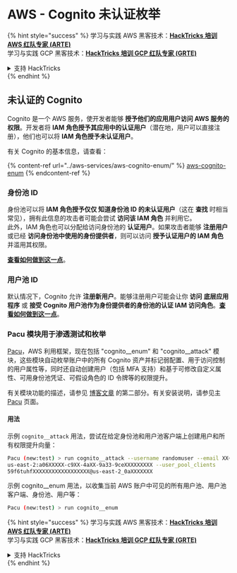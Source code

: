 # AWS - Cognito 未认证枚举

{% hint style="success" %}
学习与实践 AWS 黑客技术：<img src="../../../.gitbook/assets/image (1).png" alt="" data-size="line">[**HackTricks 培训 AWS 红队专家 (ARTE)**](https://training.hacktricks.xyz/courses/arte)<img src="../../../.gitbook/assets/image (1).png" alt="" data-size="line">\
学习与实践 GCP 黑客技术：<img src="../../../.gitbook/assets/image (2).png" alt="" data-size="line">[**HackTricks 培训 GCP 红队专家 (GRTE)**<img src="../../../.gitbook/assets/image (2).png" alt="" data-size="line">](https://training.hacktricks.xyz/courses/grte)

<details>

<summary>支持 HackTricks</summary>

* 查看 [**订阅计划**](https://github.com/sponsors/carlospolop)!
* **加入** 💬 [**Discord 群组**](https://discord.gg/hRep4RUj7f) 或 [**Telegram 群组**](https://t.me/peass) 或 **关注** 我们的 **Twitter** 🐦 [**@hacktricks\_live**](https://twitter.com/hacktricks\_live)**.**
* **通过向** [**HackTricks**](https://github.com/carlospolop/hacktricks) 和 [**HackTricks Cloud**](https://github.com/carlospolop/hacktricks-cloud) GitHub 仓库提交 PR 分享黑客技巧。

</details>
{% endhint %}

## 未认证的 Cognito

Cognito 是一个 AWS 服务，使开发者能够 **授予他们的应用用户访问 AWS 服务的权限**。开发者将 **IAM 角色授予其应用中的认证用户**（潜在地，用户可以直接注册），他们也可以将 **IAM 角色授予未认证用户**。

有关 Cognito 的基本信息，请查看：

{% content-ref url="../aws-services/aws-cognito-enum/" %}
[aws-cognito-enum](../aws-services/aws-cognito-enum/)
{% endcontent-ref %}

### 身份池 ID

身份池可以将 **IAM 角色授予仅仅 **知道身份池 ID** 的未认证用户**（这在 **查找** 时相当常见），拥有此信息的攻击者可能会尝试 **访问该 IAM 角色** 并利用它。\
此外，IAM 角色也可以分配给访问身份池的 **认证用户**。如果攻击者能够 **注册用户** 或已经 **访问身份池中使用的身份提供者**，则可以访问 **授予认证用户的 IAM 角色** 并滥用其权限。

[**查看如何做到这一点**](../aws-services/aws-cognito-enum/cognito-identity-pools.md)。

### 用户池 ID

默认情况下，Cognito 允许 **注册新用户**。能够注册用户可能会让你 **访问** **底层应用程序** 或 **接受 Cognito 用户池作为身份提供者的身份池的认证 IAM 访问角色**。[**查看如何做到这一点**](../aws-services/aws-cognito-enum/cognito-user-pools.md#registration)。

### Pacu 模块用于渗透测试和枚举

[Pacu](https://github.com/RhinoSecurityLabs/pacu)，AWS 利用框架，现在包括 "cognito\_\_enum" 和 "cognito\_\_attack" 模块，这些模块自动枚举账户中的所有 Cognito 资产并标记弱配置、用于访问控制的用户属性等，同时还自动创建用户（包括 MFA 支持）和基于可修改自定义属性、可用身份池凭证、可假设角色的 ID 令牌等的权限提升。

有关模块功能的描述，请参见 [博客文章](https://rhinosecuritylabs.com/aws/attacking-aws-cognito-with-pacu-p2) 的第二部分。有关安装说明，请参见主 [Pacu](https://github.com/RhinoSecurityLabs/pacu) 页面。

#### 用法

示例 `cognito__attack` 用法，尝试在给定身份池和用户池客户端上创建用户和所有权限提升向量：
```bash
Pacu (new:test) > run cognito__attack --username randomuser --email XX+sdfs2@gmail.com --identity_pools
us-east-2:a06XXXXX-c9XX-4aXX-9a33-9ceXXXXXXXXX --user_pool_clients
59f6tuhfXXXXXXXXXXXXXXXXXX@us-east-2_0aXXXXXXX
```
示例 cognito\_\_enum 用法，以收集当前 AWS 账户中可见的所有用户池、用户池客户端、身份池、用户等：
```bash
Pacu (new:test) > run cognito__enum
```
{% hint style="success" %}
学习与实践 AWS 黑客技术：<img src="../../../.gitbook/assets/image (1).png" alt="" data-size="line">[**HackTricks 培训 AWS 红队专家 (ARTE)**](https://training.hacktricks.xyz/courses/arte)<img src="../../../.gitbook/assets/image (1).png" alt="" data-size="line">\
学习与实践 GCP 黑客技术：<img src="../../../.gitbook/assets/image (2).png" alt="" data-size="line">[**HackTricks 培训 GCP 红队专家 (GRTE)**<img src="../../../.gitbook/assets/image (2).png" alt="" data-size="line">](https://training.hacktricks.xyz/courses/grte)

<details>

<summary>支持 HackTricks</summary>

* 查看 [**订阅计划**](https://github.com/sponsors/carlospolop)!
* **加入** 💬 [**Discord 群组**](https://discord.gg/hRep4RUj7f) 或 [**Telegram 群组**](https://t.me/peass) 或 **关注** 我们的 **Twitter** 🐦 [**@hacktricks\_live**](https://twitter.com/hacktricks\_live)**.**
* **通过向** [**HackTricks**](https://github.com/carlospolop/hacktricks) 和 [**HackTricks Cloud**](https://github.com/carlospolop/hacktricks-cloud) GitHub 仓库提交 PR 来分享黑客技巧。

</details>
{% endhint %}
